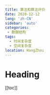 ```yaml
---
title: 算法和算法评价
date: 2020-12-12
lang: 'zh-CN'
sidebar: 'auto'
categories:
 - 数据结构
tags: 
  - 时间复杂度
  - 空间复杂度
location: HangZhou
---
```


# Heading
[[toc]]
